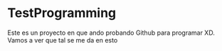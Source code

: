 # TestProgramming
Este es un proyecto en que ando probando Github para programar XD. Vamos a ver que tal se me da en esto
